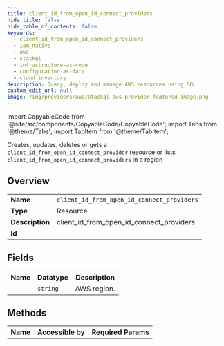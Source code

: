 ```yaml
---
title: client_id_from_open_id_connect_providers
hide_title: false
hide_table_of_contents: false
keywords:
  - client_id_from_open_id_connect_providers
  - iam_native
  - aws
  - stackql
  - infrastructure-as-code
  - configuration-as-data
  - cloud inventory
description: Query, deploy and manage AWS resources using SQL
custom_edit_url: null
image: /img/providers/aws/stackql-aws-provider-featured-image.png
---
```


import CopyableCode from '@site/src/components/CopyableCode/CopyableCode';
import Tabs from '@theme/Tabs';
import TabItem from '@theme/TabItem';

Creates, updates, deletes or gets a <code>client_id_from_open_id_connect_provider</code> resource or lists <code>client_id_from_open_id_connect_providers</code> in a region

## Overview
<table><tbody>
<tr><td><b>Name</b></td><td><code>client_id_from_open_id_connect_providers</code></td></tr>
<tr><td><b>Type</b></td><td>Resource</td></tr>
<tr><td><b>Description</b></td><td>client_id_from_open_id_connect_providers</td></tr>
<tr><td><b>Id</b></td><td><CopyableCode code="aws.iam_native.client_id_from_open_id_connect_providers" /></td></tr>
</tbody></table>

## Fields
<table><tbody><tr><th>Name</th><th>Datatype</th><th>Description</th></tr><tr><td><CopyableCode code="region" /></td><td><code>string</code></td><td>AWS region.</td></tr>
</tbody></table>

## Methods

<table><tbody>
  <tr>
    <th>Name</th>
    <th>Accessible by</th>
    <th>Required Params</th>
  </tr>
</tbody></table>






